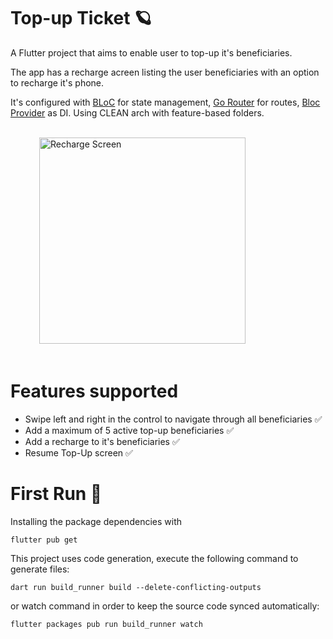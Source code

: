 # Top-up Ticket 🪐

A Flutter project that aims to enable user to top-up it's beneficiaries.

The app has a recharge acreen listing the user beneficiaries with an option to recharge it's phone.

It's configured with [BLoC](https://pub.dev/packages/flutter_bloc) for state management, [Go Router](https://pub.dev/packages/go_router) for routes, [Bloc Provider](https://pub.dev/packages/flutter_bloc) as DI. Using CLEAN arch with feature-based folders.


<br />
<div>
  &emsp;&emsp;&emsp;
  <img src="https://github.com/juzejunior/top_up_ticket/assets/17789097/35301c24-834d-4ed4-9721-ab4dff12608c" alt="Recharge Screen" width="330">
</div>
<br />



# Features supported

* Swipe left and right in the control to navigate through all beneficiaries ✅
* Add a maximum of 5 active top-up beneficiaries ✅
* Add a recharge to it's beneficiaries ✅
* Resume Top-Up screen ✅

# First Run 🚀

Installing the package dependencies with 

```
flutter pub get
```

This project uses  code generation, execute the following command to generate files:

```
dart run build_runner build --delete-conflicting-outputs
```

or watch command in order to keep the source code synced automatically:

```
flutter packages pub run build_runner watch
```

